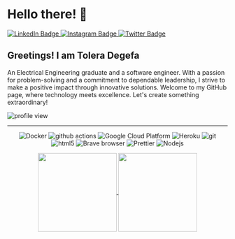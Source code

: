 # Hello there! 👋

<div align="left">
  <a href="https://www.linkedin.com/in/tolera-degefa-wey">
    <img src="https://img.shields.io/badge/LinkedIn-blue?style=flat-square&logo=linkedin&logoColor=white" alt="LinkedIn Badge"/>
  </a>
  <a href="https://www.instagram.com/tolera__dw">
    <img src="https://img.shields.io/badge/Instagram-E4405F?style=flat-square&logo=instagram&logoColor=white" alt="Instagram Badge"/>
  </a>
  <a href="https://twitter.com/toledeg">
    <img src="https://img.shields.io/badge/Twitter-blue?style=flat-square&logo=twitter&logoColor=white" alt="Twitter Badge"/>
  </a>
  
 
   

## Greetings! I am Tolera Degefa

An Electrical Engineering graduate and a software engineer. With a passion for problem-solving and a commitment to dependable leadership, I strive to make a positive impact through innovative solutions. Welcome to my GitHub page, where technology meets excellence. Let's create something extraordinary!

<img src="https://komarev.com/ghpvc/?username=todaycu&style=flat-square&color=blue" alt="profile view">

---


<div align="center">
<p>
  <img alt="Docker" src="https://img.shields.io/badge/-Docker-46a2f1?style=flat-square&logo=docker&logoColor=white" />
  <img alt="github actions" src="https://img.shields.io/badge/-Github_Actions-2088FF?style=flat-square&logo=github-actions&logoColor=white" />
  <img alt="Google Cloud Platform" src="https://img.shields.io/badge/-Google_Cloud_Platform-1a73e8?style=flat-square&logo=google-cloud&logoColor=white" />
  <img alt="Heroku" src="https://img.shields.io/badge/-Heroku-430098?style=flat-square&logo=heroku&logoColor=white" />
  <img alt="git" src="https://img.shields.io/badge/-Git-F05032?style=flat-square&logo=git&logoColor=white" />
  <img alt="html5" src="https://img.shields.io/badge/-HTML5-E34F26?style=flat-square&logo=html5&logoColor=white" />
  <img alt="Brave browser" src="https://img.shields.io/badge/-Brave_Browser-FB542B?style=flat-square&logo=brave&logoColor=white" />
  <img alt="Prettier" src="https://img.shields.io/badge/-Prettier-F7B93E?style=flat-square&logo=prettier&logoColor=white" />
  <img alt="Nodejs" src="https://img.shields.io/badge/-Nodejs-43853d?style=flat-square&logo=Node.js&logoColor=white" />
</p>

<a href="https://github.com/anuraghazra/github-readme-stats">
  <img height="180px" align="center" src="https://github-readme-stats.vercel.app/api?username=todaycu&show_icons=true&theme=jolly&layout=compact" />
</a>
<a href="https://github.com/anuraghazra/convoychat">
  <img height="180px" align="center" src="https://github-readme-stats.vercel.app/api/top-langs/?username=todaycu&langs_count=8&theme=jolly&layout=compact" />
</a>




<!---
todaycu/todaycu is a ✨ special ✨ repository because its `README.md` (this file) appears on your GitHub profile.
You can click the Preview link to take a look at your changes.
--->
